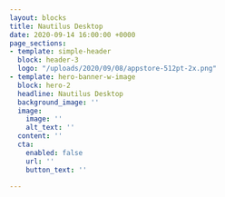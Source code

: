 ```yaml
---
layout: blocks
title: Nautilus Desktop
date: 2020-09-14 16:00:00 +0000
page_sections:
- template: simple-header
  block: header-3
  logo: "/uploads/2020/09/08/appstore-512pt-2x.png"
- template: hero-banner-w-image
  block: hero-2
  headline: Nautilus Desktop
  background_image: ''
  image:
    image: ''
    alt_text: ''
  content: ''
  cta:
    enabled: false
    url: ''
    button_text: ''

---
```

